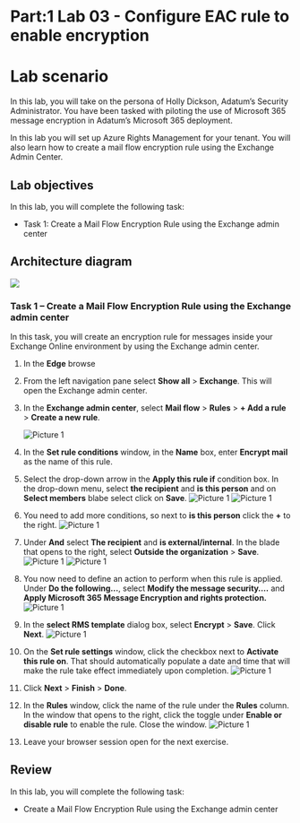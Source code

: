 # Part:1 Lab 03 - Configure EAC rule to enable encryption

# Lab scenario

In this lab, you will take on the persona of Holly Dickson, Adatum’s Security Administrator. You have been tasked with piloting the use of Microsoft 365 message encryption in Adatum’s Microsoft 365 deployment.

In this lab you will set up Azure Rights Management for your tenant. You will also learn how to create a mail flow encryption rule using the Exchange Admin Center.

## Lab objectives

In this lab, you will complete the following task:

+ Task 1: Create a Mail Flow Encryption Rule using the Exchange admin center

## Architecture diagram
![](../media/part1lab3.png)

### Task 1 – Create a Mail Flow Encryption Rule using the Exchange admin center

In this task, you will create an encryption rule for messages inside your Exchange Online environment by using the Exchange admin center. 

1. In the **Edge** browse 

1. From the left navigation pane select **Show all** > **Exchange**. This will open the Exchange admin center.

1. In the **Exchange admin center**, select **Mail flow** > **Rules** > **+ Add a rule** > **Create a new rule**.

    ![Picture 1](../media/image1-lab3.png)

1. In the **Set rule conditions** window, in the **Name** box, enter **Encrypt mail** as the name of this rule.

1. Select the drop-down arrow in the **Apply this rule if** condition box. In the drop-down menu, select **the recipient** and **is this 
    person** and on **Select members** blabe select <inject key="AzureAdUserEmail"></inject> click on **Save**.
    ![Picture 1](../media/image2-lab3.png)
    ![Picture 1](../media/image3-lab(3).png)

1. You need to add more conditions, so next to **is this person** click the **+** to the right.
    ![Picture 1](../media/image4-lab3-4-(2).png)

1. Under **And** select **The recipient** and **is external/internal**. In the blade that opens to the right, select **Outside the organization** > **Save**.
   ![Picture 1](../media/image4-lab3-4.png)
   ![Picture 1](../media/image4-lab3-4-(1).png)

1. You now need to define an action to perform when this rule is applied. Under **Do the following…**, select **Modify the message security….** and **Apply Microsoft 365 Message Encryption and rights protection.**
    ![Picture 1](../media/image4-lab3.png)

1. In the **select RMS template** dialog box, select **Encrypt** > **Save**. Click **Next**.
   ![Picture 1](../media/image5-lab3.png)
1. On the **Set rule settings** window, click the checkbox next to **Activate this rule on**. That should automatically populate a date and time that will make the rule take effect immediately upon completion.
   ![Picture 1](../media/image6-lab3.png)
1. Click **Next** > **Finish** > **Done**.

1. In the **Rules** window, click the name of the rule under the **Rules** column. In the window that opens to the right, click the toggle under **Enable or disable rule** to enable the rule. Close the window.
   ![Picture 1](../media/image8-lab3.png)
1. Leave your browser session open for the next exercise.

## Review
In this lab, you will complete the following task:
+ Create a Mail Flow Encryption Rule using the Exchange admin center

